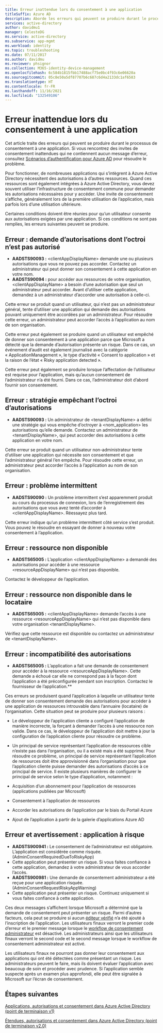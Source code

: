 ```yaml
---
title: Erreur inattendue lors du consentement à une application
titleSuffix: Azure AD
description: Aborde les erreurs qui peuvent se produire durant le processus de consentement à une application et ce que vous pouvez faire
services: active-directory
author: davidmu1
manager: CelesteDG
ms.service: active-directory
ms.subservice: app-mgmt
ms.workload: identity
ms.topic: troubleshooting
ms.date: 07/11/2017
ms.author: davidmu
ms.reviewer: phsignor
ms.collection: M365-identity-device-management
ms.openlocfilehash: 6c584b1815fbb17488acf75e0bc4f93c6e06620a
ms.sourcegitcommit: 05c8e50a5df87707b6c687c6d4a2133dc1af6583
ms.translationtype: HT
ms.contentlocale: fr-FR
ms.lasthandoff: 11/16/2021
ms.locfileid: "132549106"
---
```

# <a name="unexpected-error-when-performing-consent-to-an-application"></a>Erreur inattendue lors du consentement à une application

Cet article traite des erreurs qui peuvent se produire durant le processus de consentement à une application. Si vous rencontrez des invites de consentement inattendues qui ne contiennent aucun message d’erreur, consultez [Scénarios d’authentification pour Azure AD](../develop/authentication-vs-authorization.md) pour résoudre le problème.

Pour fonctionner, de nombreuses applications qui s’intègrent à Azure Active Directory nécessitent des autorisations à d’autres ressources. Quand ces ressources sont également intégrées à Azure Active Directory, vous devez souvent utiliser l’infrastructure de consentement commune pour demander les autorisations nécessaires pour y accéder. Une invite de consentement s’affiche, généralement lors de la première utilisation de l’application, mais parfois lors d’une utilisation ultérieure.

Certaines conditions doivent être réunies pour qu’un utilisateur consente aux autorisations exigées par une application. Si ces conditions ne sont pas remplies, les erreurs suivantes peuvent se produire.

## <a name="requesting-not-authorized-permissions-error"></a>Erreur : demande d’autorisations dont l’octroi n’est pas autorisé

* **AADSTS90093 :** &lt;clientAppDisplayName&gt; demande une ou plusieurs autorisations que vous ne pouvez pas accorder. Contactez un administrateur qui peut donner son consentement à cette application en votre nom.
* **AADSTS90094 :** pour accéder aux ressources de votre organisation, &lt;clientAppDisplayName&gt; a besoin d’une autorisation que seul un administrateur peut accorder. Avant d’utiliser cette application, demandez à un administrateur d’accorder une autorisation à celle-ci.

Cette erreur se produit quand un utilisateur, qui n’est pas un administrateur général, tente d’utiliser une application qui demande des autorisations pouvant uniquement être accordées par un administrateur. Pour résoudre cette erreur, un administrateur peut accorder l’accès à l’application au nom de son organisation.

Cette erreur peut également se produire quand un utilisateur est empêché de donner son consentement à une application parce que Microsoft a détecté que la demande d’autorisation présente un risque. Dans ce cas, un événement d’audit est également journalisé avec la catégorie « ApplicationManagement », le type d’activité « Consent to application » et la raison de l’état « Risky application detected ».

Cette erreur peut également se produire lorsque l’affectation de l’utilisateur est requise pour l’application, mais qu’aucun consentement de l’administrateur n’a été fourni. Dans ce cas, l’administrateur doit d’abord fournir son consentement.

## <a name="policy-prevents-granting-permissions-error"></a>Erreur : stratégie empêchant l’octroi d’autorisations

* **AADSTS90093 :** Un administrateur de &lt;tenantDisplayName&gt; a défini une stratégie qui vous empêche d’octroyer à &lt;nom_application&gt; les autorisations qu’elle demande. Contactez un administrateur de &lt;tenantDisplayName&gt;, qui peut accorder des autorisations à cette application en votre nom.

Cette erreur se produit quand un utilisateur non-administrateur tente d’utiliser une application qui nécessite son consentement et que l’administrateur général l’en empêche. Pour résoudre cette erreur, un administrateur peut accorder l’accès à l’application au nom de son organisation.

## <a name="intermittent-problem-error"></a>Erreur : problème intermittent

* **AADSTS90090 :** Un problème intermittent s’est apparemment produit au cours du processus de connexion, lors de l’enregistrement des autorisations que vous avez tenté d’accorder à &lt;clientAppDisplayName&gt;. Réessayez plus tard.

Cette erreur indique qu’un problème intermittent côté service s’est produit. Vous pouvez le résoudre en essayant de donner à nouveau votre consentement à l’application.

## <a name="resource-not-available-error"></a>Erreur : ressource non disponible

* **AADSTS65005 :** L’application &lt;clientAppDisplayName&gt; a demandé des autorisations pour accéder à une ressource &lt;resourceAppDisplayName&gt; qui n’est pas disponible.

Contactez le développeur de l’application.

## <a name="resource-not-available-in-tenant-error"></a>Erreur : ressource non disponible dans le locataire

* **AADSTS65005 :** &lt;clientAppDisplayName&gt; demande l’accès à une ressource &lt;resourceAppDisplayName&gt; qui n’est pas disponible dans votre organisation &lt;tenantDisplayName&gt;.

Vérifiez que cette ressource est disponible ou contactez un administrateur de &lt;tenantDisplayName&gt;.

## <a name="permissions-mismatch-error"></a>Erreur : incompatibilité des autorisations

* **AADSTS65005 :** L’application a fait une demande de consentement pour accéder à la ressource &lt;resourceAppDisplayName&gt;. Cette demande a échoué car elle ne correspond pas à la façon dont l’application a été préconfigurée pendant son inscription. Contactez le fournisseur de l’application.**

Ces erreurs se produisent quand l’application à laquelle un utilisateur tente de donner son consentement demande des autorisations pour accéder à une application de ressources introuvable dans l’annuaire (locataire) de l’organisation. Cette situation peut se produire pour plusieurs raisons :

* Le développeur de l’application cliente a configuré l’application de manière incorrecte, la forçant à demander l’accès à une ressource non valide. Dans ce cas, le développeur de l’application doit mettre à jour la configuration de l’application cliente pour résoudre ce problème.

* Un principal de service représentant l’application de ressources cible n’existe pas dans l’organisation, ou il a existé mais a été supprimé. Pour résoudre ce problème, un principal de service représentant l’application de ressources doit être approvisionné dans l’organisation pour que l’application cliente puisse demander des autorisations d’accès à ce principal de service. Il existe plusieurs manières de configurer le principal de service selon le type d’application, notamment :

* Acquisition d’un abonnement pour l’application de ressources (applications publiées par Microsoft)

* Consentement à l’application de ressources

* Accorder les autorisations de l’application par le biais du Portail Azure

* Ajout de l’application à partir de la galerie d’applications Azure AD

## <a name="risky-app-error-and-warning"></a>Erreur et avertissement : application à risque

* **AADSTS900941 :** Le consentement de l’administrateur est obligatoire. L’application est considérée comme risquée. (AdminConsentRequiredDueToRiskyApp)
* Cette application peut présenter un risque. Si vous faites confiance à cette application, demandez à votre administrateur de vous accorder l’accès.
* **AADSTS900981 :** Une demande de consentement administrateur a été reçue pour une application risquée. (AdminConsentRequestRiskyAppWarning)
* Cette application peut présenter un risque. Continuez uniquement si vous faites confiance à cette application.

Ces deux messages s’affichent lorsque Microsoft a déterminé que la demande de consentement peut présenter un risque. Parmi d’autres facteurs, cela peut se produire si aucun [éditeur vérifié](../develop/publisher-verification-overview.md) n’a été ajouté à l’inscription de l’application. Les utilisateurs finaux verront le premier code d’erreur et le premier message lorsque le [workflow de consentement administrateur](configure-admin-consent-workflow.md) est désactivé. Les administrateurs ainsi que les utilisateurs finaux verront le second code et le second message lorsque le workflow de consentement administrateur est activé.

Les utilisateurs finaux ne pourront pas donner leur consentement aux applications qui ont été détectées comme présentant un risque. Les administrateurs peuvent le faire, mais ils doivent évaluer l’application avec beaucoup de soin et procéder avec prudence. Si l’application semble suspecte après un examen plus approfondi, elle peut être signalée à Microsoft sur l’écran de consentement.

## <a name="next-steps"></a>Étapes suivantes

[Applications, autorisations et consentement dans Azure Active Directory (point de terminaison v1)](../develop/quickstart-register-app.md)<br>

[Étendues, autorisations et consentement dans Azure Active Directory (point de terminaison v2.0)](../develop/v2-permissions-and-consent.md)
